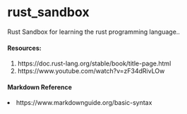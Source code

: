 # rust_sandbox
Rust Sandbox for learning the rust programming language..

<h4>Resources:</h4>
<ol>
<li>
https://doc.rust-lang.org/stable/book/title-page.html
</li>
<li>
https://www.youtube.com/watch?v=zF34dRivLOw
</li>
</ol>
<h4>Markdown Reference</h4>
<li>
https://www.markdownguide.org/basic-syntax
</li>
